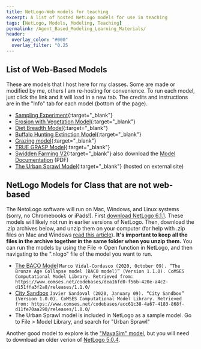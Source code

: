 ```yaml
---
title: NetLogo-Web models for teaching
excerpt: A list of hosted NetLogo models for use in teaching
tags: [NetLogo, Models, Modeling, Teaching]
permalink: /Agent_Based_Modeling_Learning_Materials/
header:
  overlay_color: "#000"
  overlay_filter: "0.25
---
```


## List of Web-Based Models

These are models that I host here for my classes. Some are made or modified by me, others I am re-hosting for convenience. To run each model, just click the link and it will load in a new tab. The credits and instructions are in the "Info" tab for each model (bottom of the page).

- [Sampling Experiment](/models/Sampling_Experiment.html){:target="_blank"}
- [Erosion with Vegetation Model](/models/Erosion_veg.html){:target="_blank"}
- [Diet Breadth Model](/models/diet_breadth.html){:target="_blank"}
- [Buffalo Hunting Extinction Model](/models/diet_breadth_buffalo_with_grass.html){:target="_blank"}
- [Grazing model](/models/Grazing.html){:target="_blank"}
- [TRUE GRASP Model](/models/TRUE_GRASP.html){:target="_blank"}
- [Swidden Farming V2](/models/swidden_farming_v2.html){:target="_blank"}  also download the [Model Documentation](swidden_farming_v2_ODD.pdf) (PDF)
- [The Urban Sprawl Model](https://www.netlogoweb.org/launch#https://www.netlogoweb.org/assets/modelslib/Curricular%20Models/Urban%20Suite/Urban%20Suite%20-%20Sprawl%20Effect.nlogo){:target="_blank"}  (hosted on external site)

## NetLogo Models for Class that are not web-based

The NetoLogo software will run on Mac, Windows, and Linux systems (sorry, no Chromebooks or iPads!). First [download NetLogo 6.1.1](http://ccl.northwestern.edu/netlogo/download.shtml). These models will likely not run in earlier versions of NetLogo. Then, download the .zip archives below, and unzip them on your computer (for help with .zip files on Mac and Windows [read this article](https://www.sweetwater.com/sweetcare/articles/how-to-zip-and-unzip-files/)). **It's important to keep all the files in the archive together in the same folder when you unzip them.** You can run the models by using the File -> Open function in NetLogo, and then navigating to the ".nlogo" file of the model you want to run.

- [The BACO Model](/models/BACO.zip)
`Marco Vidal-Cordasco (2020, October 09). “The Bronze Age Collapse model (BACO model)” (Version 1.1.0). CoMSES Computational Model Library. Retrieved from: https://www.comses.net/codebases/dea16fd0-f56b-420e-a4c2-d151ffa3f2a8/releases/1.1.0/`
- [City Sandbox](/models/City_Sandbox.zip)
`Javier Sandoval (2020, January 09). “City Sandbox” (Version 1.0.0). CoMSES Computational Model Library. Retrieved from: https://www.comses.net/codebases/acc61c38-4a67-4183-868f-d11fe70aa290/releases/1.0.0/`
- The Urban Sprawl model is included in NetLogo as a sample model. Go to File > Model Library, and search for "Urban Sprawl"

Another good model to explore is the ["MayaSim" model](/models/MayaSim.zip), but you will need to download an older verion of [NetLogo 5.0.4](https://ccl.northwestern.edu/netlogo/5.0.4/).


